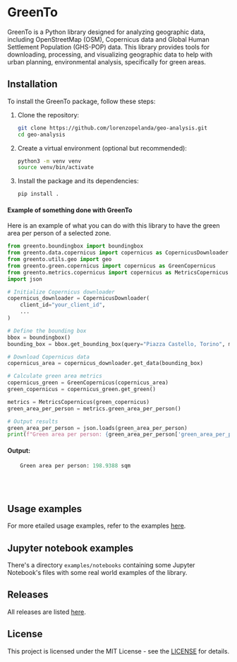 <link rel="stylesheet" href="{{ '/assets/css/custom.css' | relative_url }}">


# GreenTo

GreenTo is a Python library designed for analyzing geographic data, including OpenStreetMap (OSM), Copernicus data and Global Human Settlement Population (GHS-POP) data. This library provides tools for downloading, processing, and visualizing geographic data to help with urban planning, environmental analysis, specifically for green areas.


## Installation

To install the GreenTo package, follow these steps:

1. Clone the repository:
    ```sh
    git clone https://github.com/lorenzopelanda/geo-analysis.git
    cd geo-analysis
    ```

2. Create a virtual environment (optional but recommended):
    ```sh
    python3 -m venv venv
    source venv/bin/activate
    ```

3. Install the package and its dependencies:
    ```sh
    pip install .
    ```

#### Example of something done with GreenTo

Here is an example of what you can do with this library to have the green area per person of a selected zone.

```python
from greento.boundingbox import boundingbox
from greento.data.copernicus import copernicus as CopernicusDownloader
from greento.utils.geo import geo
from greento.green.copernicus import copernicus as GreenCopernicus
from greento.metrics.copernicus import copernicus as MetricsCopernicus
import json

# Initialize Copernicus downloader
copernicus_downloader = CopernicusDownloader(
    client_id="your_client_id",
    ...
)

# Define the bounding box
bbox = boundingbox()
bounding_box = bbox.get_bounding_box(query="Piazza Castello, Torino", method="from_center_radius", radius_km=15)

# Download Copernicus data
copernicus_area = copernicus_downloader.get_data(bounding_box)

# Calculate green area metrics
copernicus_green = GreenCopernicus(copernicus_area)
green_copernicus = copernicus_green.get_green()

metrics = MetricsCopernicus(green_copernicus)
green_area_per_person = metrics.green_area_per_person()

# Output results
green_area_per_person = json.loads(green_area_per_person)
print(f"Green area per person: {green_area_per_person['green_area_per_person']} sqm")

```
#### Output:
```python
    Green area per person: 198.9388 sqm
```
<br><br>



## Usage examples

For more etailed usage examples, refer to the examples [here](EXAMPLES.md).

## Jupyter notebook examples

There's a directory `examples/notebooks` containing some Jupyter Notebook's files with some real world examples of the library.

## Releases 

All releases are listed [here](CHANGELOG.md).

## License
This project is licensed under the MIT License - see the [LICENSE](LICENSE) for details.

